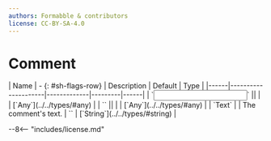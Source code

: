```yaml
---
authors: Formabble & contributors
license: CC-BY-SA-4.0
---
```



# Comment

<div class="sh-parameters" markdown="1">
| Name | - {: #sh-flags-row} | Description | Default | Type |
|------|---------------------|-------------|---------|------|
| `<input>` || | | [`Any`](../../types/#any) |
| `<output>` || | | [`Any`](../../types/#any) |
| `Text` |  | The comment's text. | `` | [`String`](../../types/#string) |

</div>



--8<-- "includes/license.md"

